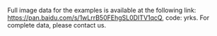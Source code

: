 Full image data for the examples is available at the following link: https://pan.baidu.com/s/1wLrrB50FEhgSL0DITV1qcQ, code: yrks. For complete data, please contact us.
